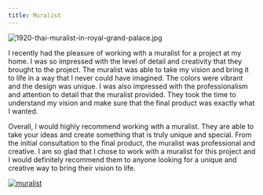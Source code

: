 ```yaml
---
title: Muralist
---
```


![1920-thai-muralist-in-royal-grand-palace.jpg](/1920-thai-muralist-in-royal-grand-palace.jpg)

I recently had the pleasure of working with a muralist for a project at my home. I was so impressed with the level of detail and creativity that they brought to the project. The muralist was able to take my vision and bring it to life in a way that I never could have imagined. The colors were vibrant and the design was unique. I was also impressed with the professionalism and attention to detail that the muralist provided. They took the time to understand my vision and make sure that the final product was exactly what I wanted.

Overall, I would highly recommend working with a muralist. They are able to take your ideas and create something that is truly unique and special. From the initial consultation to the final product, the muralist was professional and creative. I am so glad that I chose to work with a muralist for this project and I would definitely recommend them to anyone looking for a unique and creative way to bring their vision to life.

[![muralist](<https://dabuttonfactory.com/button.png?t=CHECK+SERVICE&f=Noto+Sans-Bold&ts=26&tc=fff&hp=45&vp=20&c=11&bgt=unicolored&bgc=4bd42f>)](<https://londonexpertfinder.com/link>)